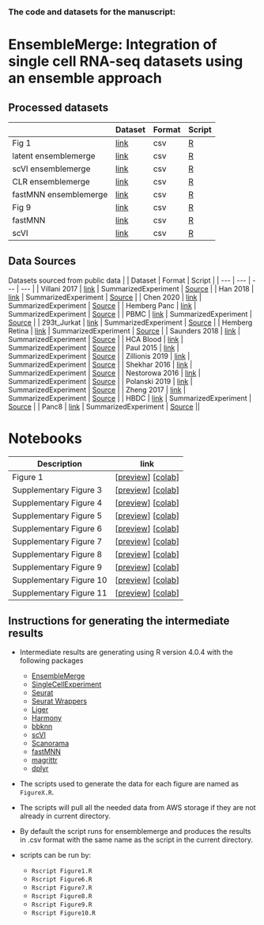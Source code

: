 ### The code and datasets for the manuscript:

# EnsembleMerge: Integration of single cell RNA-seq datasets using an ensemble approach

## Processed datasets

| | Dataset | Format | Script | 
| --- | --- | --- | --- | 
| Fig 1| [link](https://s3.msi.umn.edu/skiex003/datasets/EnsembleMerge/fig1.csv) | csv | [R](https://github.com/erikjskie/ensemblemerge_manuscript/blob/main/Figure1.R) |
| latent ensemblemerge | [link](https://s3.msi.umn.edu/skiex003/datasets/EnsembleMerge/latent_ensemblemerge.csv) | csv | [R](https://github.com/erikjskie/ensemblemerge_manuscript/blob/main/Figure6.R) |
| scVI ensemblemerge | [link](https://s3.msi.umn.edu/skiex003/datasets/EnsembleMerge/SCVI_ensemblemerge.csv) | csv | [R](https://github.com/erikjskie/ensemblemerge_manuscript/blob/main/Figure7.R) |
| CLR ensemblemerge | [link](https://s3.msi.umn.edu/skiex003/datasets/EnsembleMerge/CLR_normalization.csv) | csv | [R](https://github.com/erikjskie/ensemblemerge_manuscript/blob/main/Figure8.R) |
| fastMNN ensemblemerge | [link](https://s3.msi.umn.edu/skiex003/datasets/EnsembleMerge/Methods_EnsembleMerge.csv) | csv | [R](https://github.com/erikjskie/ensemblemerge_manuscript/blob/main/Figure10.R) |
| Fig 9 | [link](https://s3.msi.umn.edu/skiex003/datasets/EnsembleMerge/fig9.csv) | csv | [R](https://github.com/erikjskie/ensemblemerge_manuscript/blob/main/Figure9.R) |
| fastMNN | [link](https://s3.msi.umn.edu/skiex003/datasets/EnsembleMerge/fastMNN.csv) | csv | [R](https://github.com/erikjskie/ensemblemerge_manuscript/blob/main/fastMNN.R) |
| scVI | [link](https://s3.msi.umn.edu/skiex003/datasets/EnsembleMerge/scVI.csv) | csv | [R](https://github.com/erikjskie/ensemblemerge_manuscript/blob/main/scVI.R) ||

## Data Sources
Datasets sourced from public data
| | Dataset | Format | Script | 
| --- | --- | --- | --- | 
| Villani 2017 | [link](https://s3.msi.umn.edu/skiex003/datasets/dataset=JC_benchmark_scRNAseq_version=20211008a/dataset_1.rds) | SummarizedExperiment | [Source](https://hub.docker.com/r/jinmiaochenlab/batch-effect-removal-benchmarking) |
| Han 2018 | [link](https://s3.msi.umn.edu/skiex003/datasets/dataset=JC_benchmark_scRNAseq_version=20211008a/dataset_2.rds) | SummarizedExperiment | [Source](https://hub.docker.com/r/jinmiaochenlab/batch-effect-removal-benchmarking) |
| Chen 2020 | [link](https://s3.msi.umn.edu/skiex003/datasets/dataset=JC_benchmark_scRNAseq_version=20211008a/dataset_3.rds) | SummarizedExperiment | [Source](https://hub.docker.com/r/jinmiaochenlab/batch-effect-removal-benchmarking) |
| Hemberg Panc | [link](https://s3.msi.umn.edu/skiex003/datasets/dataset=JC_benchmark_scRNAseq_version=20211008a/dataset_4.rds) | SummarizedExperiment | [Source](https://hub.docker.com/r/jinmiaochenlab/batch-effect-removal-benchmarking) |
| PBMC | [link](https://s3.msi.umn.edu/skiex003/datasets/dataset=JC_benchmark_scRNAseq_version=20211008a/dataset_5.rds) | SummarizedExperiment | [Source](https://hub.docker.com/r/jinmiaochenlab/batch-effect-removal-benchmarking) |
| 293t_Jurkat | [link](https://s3.msi.umn.edu/skiex003/datasets/dataset=JC_benchmark_scRNAseq_version=20211008a/dataset_6.rds) | SummarizedExperiment | [Source](https://hub.docker.com/r/jinmiaochenlab/batch-effect-removal-benchmarking) |
| Hemberg Retina | [link](https://s3.msi.umn.edu/skiex003/datasets/dataset=JC_benchmark_scRNAseq_version=20211008a/dataset_7.rds) | SummarizedExperiment | [Source](https://hub.docker.com/r/jinmiaochenlab/batch-effect-removal-benchmarking) |
| Saunders 2018 | [link](https://s3.msi.umn.edu/skiex003/datasets/dataset=JC_benchmark_scRNAseq_version=20211008a/dataset_8.rds) | SummarizedExperiment | [Source](https://hub.docker.com/r/jinmiaochenlab/batch-effect-removal-benchmarking) |
| HCA Blood | [link](https://s3.msi.umn.edu/skiex003/datasets/dataset=JC_benchmark_scRNAseq_version=20211008a/dataset_9.rds) | SummarizedExperiment | [Source](https://hub.docker.com/r/jinmiaochenlab/batch-effect-removal-benchmarking) |
| Paul 2015 | [link](https://s3.msi.umn.edu/skiex003/datasets/dataset=JC_benchmark_scRNAseq_version=20211008a/dataset_10.rds) | SummarizedExperiment | [Source](https://hub.docker.com/r/jinmiaochenlab/batch-effect-removal-benchmarking) |
| Zillionis 2019 | [link](https://s3.msi.umn.edu/skiex003/datasets/dataset=JC_benchmark_scRNAseq_version=20211008a/dataset_12.rds) | SummarizedExperiment | [Source](https://hub.docker.com/r/jinmiaochenlab/batch-effect-removal-benchmarking) |
| Shekhar 2016 | [link](https://s3.msi.umn.edu/skiex003/datasets/dataset=JC_benchmark_scRNAseq_version=20211008a/dataset_13.rds) | SummarizedExperiment | [Source](https://hub.docker.com/r/jinmiaochenlab/batch-effect-removal-benchmarking) |
| Nestorowa 2016 | [link](https://s3.msi.umn.edu/skiex003/datasets/dataset=JC_benchmark_scRNAseq_version=20211008a/dataset_14.rds) | SummarizedExperiment | [Source](https://hub.docker.com/r/jinmiaochenlab/batch-effect-removal-benchmarking) |
| Polanski 2019 | [link](https://s3.msi.umn.edu/skiex003/datasets/dataset=JC_benchmark_scRNAseq_version=20211008a/dataset_15.rds) | SummarizedExperiment | [Source](https://hub.docker.com/r/jinmiaochenlab/batch-effect-removal-benchmarking) |
| Zheng 2017 | [link](https://s3.msi.umn.edu/skiex003/datasets/dataset=JC_benchmark_scRNAseq_version=20211008a/dataset_16.rds) | SummarizedExperiment | [Source](https://hub.docker.com/r/jinmiaochenlab/batch-effect-removal-benchmarking) |
| HBDC | [link](https://s3.msi.umn.edu/skiex003/datasets/dataset=JC_benchmark_scRNAseq_version=20211008a/dataset_17.rds) | SummarizedExperiment | [Source](https://github.com/satijalab/seurat-data) |
| Panc8 | [link](https://s3.msi.umn.edu/skiex003/datasets/dataset=JC_benchmark_scRNAseq_version=20211008a/dataset_18.rds) | SummarizedExperiment | [Source](https://github.com/satijalab/seurat-data) ||

# Notebooks
| Description | link |  
| --- | --- |
| Figure 1 | [[preview](Fig1.ipynb)] [[colab](https://colab.research.google.com/github/erikjskie/ensemblemerge_manuscript/blob/main/Fig1.ipynb)]|
| Supplementary Figure 3 | [[preview](Supplementary_Fig3.ipynb)] [[colab](https://colab.research.google.com/github/erikjskie/ensemblemerge_manuscript/blob/main/Supplementary_Fig3.ipynb)]|
| Supplementary Figure 4 | [[preview](Supplementarty_Fig4.ipynb)] [[colab](https://colab.research.google.com/github/erikjskie/ensemblemerge_manuscript/blob/main/Supplementarty_Fig4.ipynb)]|
| Supplementary Figure 5 | [[preview](supplementary_Fig5.ipynb)] [[colab](https://colab.research.google.com/github/erikjskie/ensemblemerge_manuscript/blob/main/supplementary_Fig5.ipynb)]|
| Supplementary Figure 6 | [[preview](Supplementary_Fig6.ipynb)] [[colab](https://colab.research.google.com/github/erikjskie/ensemblemerge_manuscript/blob/main/Supplementary_Fig6.ipynb)]|
| Supplementary Figure 7 | [[preview](Supplementary_Fig7.ipynb)] [[colab](https://colab.research.google.com/github/erikjskie/ensemblemerge_manuscript/blob/main/Supplementary_Fig7.ipynb)]|
| Supplementary Figure 8 | [[preview](Supplementary_Fig8.ipynb)] [[colab](https://colab.research.google.com/github/erikjskie/ensemblemerge_manuscript/blob/main/Supplementary_Fig8.ipynb)]|
| Supplementary Figure 9 | [[preview](Supplementary_Fig9.ipynb)] [[colab](https://colab.research.google.com/github/erikjskie/ensemblemerge_manuscript/blob/main/Supplementary_Fig9.ipynb)]|
| Supplementary Figure 10 | [[preview](Supplementary_Fig10.ipynb)] [[colab](https://colab.research.google.com/github/erikjskie/ensemblemerge_manuscript/blob/main/Supplementary_Fig10.ipynb)]|
| Supplementary Figure 11 | [[preview](Supplementary_Fig11.ipynb)] [[colab](https://colab.research.google.com/github/erikjskie/ensemblemerge_manuscript/blob/main/Supplementary_Fig11.ipynb)]|

## Instructions for generating the intermediate results

* Intermediate results are generating using R version 4.0.4 with the following packages
  * [EnsembleMerge](https://github.com/erikjskie/ensemblemerge)
  * [SingleCellExperiment](https://bioconductor.org/packages/release/bioc/html/SingleCellExperiment.html)
  * [Seurat](https://cran.r-project.org/web/packages/Seurat/index.html)
  * [Seurat Wrappers](https://github.com/satijalab/seurat-wrappers)
  * [Liger](https://github.com/welch-lab/liger)
  * [Harmony](https://github.com/immunogenomics/harmony)
  * [bbknn](https://github.com/Teichlab/bbknn)
  * [scVI](https://scvi-tools.org/)
  * [Scanorama](https://github.com/brianhie/scanorama)
  * [fastMNN](https://github.com/LTLA/batchelor)
  * [magrittr](https://cran.r-project.org/web/packages/magrittr/index.html)
  * [dplyr](https://cran.r-project.org/web/packages/dplyr/index.html)

* The scripts used to generate the data for each figure are named as ```FigureX.R```.
* The scripts will pull all the needed data from AWS storage if they are not already in current directory.
* By default the script runs for ensemblemerge and produces the results in .csv format with the same name as the script in the current directory.
* scripts can be run by:
  *  ```Rscript Figure1.R```
  *  ```Rscript Figure6.R```
  *  ```Rscript Figure7.R```
  *  ```Rscript Figure8.R```
  *  ```Rscript Figure9.R```
  *  ```Rscript Figure10.R```


